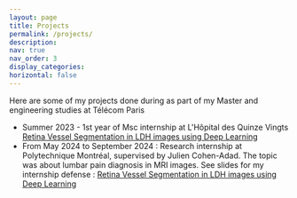 ```yaml
---
layout: page
title: Projects
permalink: /projects/
description: 
nav: true
nav_order: 3
display_categories: 
horizontal: false
---
```


Here are some of my projects done during as part of my Master and engineering studies at Télécom Paris


- Summer 2023 - 1st year of Msc internship at L'Hôpital des Quinze Vingts <a href="/projects/retina-vessel-seg/" > Retina Vessel Segmentation in LDH images using Deep Learning </a>
- From May 2024 to September 2024 : Research internship at Polytechnique Montréal, supervised by Julien Cohen-Adad. The topic was about lumbar pain diagnosis in MRI images. See slides for my internship defense : <a href="/assets/internship-defense.pdf/" > Retina Vessel Segmentation in LDH images using Deep Learning </a> 
